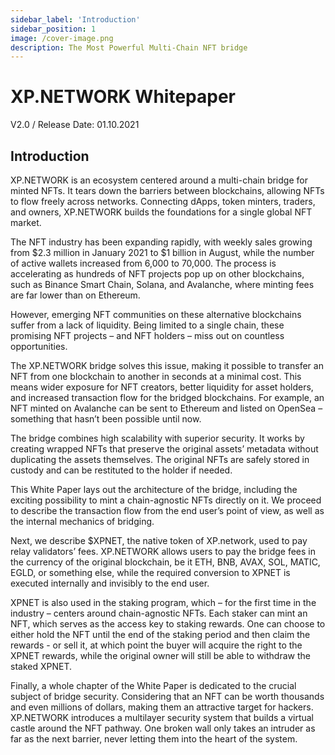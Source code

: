 ```yaml
---
sidebar_label: 'Introduction'
sidebar_position: 1
image: /cover-image.png
description: The Most Powerful Multi-Chain NFT bridge
---
```


# XP.NETWORK Whitepaper
V2.0 / Release Date: 01.10.2021

## Introduction

XP.NETWORK is an ecosystem centered around a multi-chain bridge for minted NFTs. It tears down the barriers between blockchains, allowing NFTs to flow freely across networks. Connecting dApps, token minters, traders, and owners, XP.NETWORK builds the foundations for a single global NFT market.

The NFT industry has been expanding rapidly, with weekly sales growing from $2.3 million in January 2021 to $1 billion in August, while the number of active wallets increased from 6,000 to 70,000. The process is accelerating as hundreds of NFT projects pop up on other blockchains, such as Binance Smart Chain, Solana, and Avalanche, where minting fees are far lower than on Ethereum.

However, emerging NFT communities on these alternative blockchains suffer from a lack of liquidity. Being limited to a single chain, these promising NFT projects – and NFT holders – miss out on countless opportunities.

The XP.NETWORK bridge solves this issue, making it possible to transfer an NFT from one blockchain to another in seconds at a minimal cost. This means wider exposure for NFT creators, better liquidity for asset holders, and increased transaction flow for the bridged blockchains. For example, an NFT minted on Avalanche can be sent to Ethereum and listed on OpenSea – something that hasn’t been possible until now.

The bridge combines high scalability with superior security. It works by creating wrapped NFTs that preserve the original assets’ metadata without duplicating the assets themselves. The original NFTs are safely stored in custody and can be restituted to the holder if needed.

This White Paper lays out the architecture of the bridge, including the exciting possibility to mint a chain-agnostic NFTs directly on it. We proceed to describe the transaction flow from the end user’s point of view, as well as the internal mechanics of bridging.

Next, we describe $XPNET, the native token of XP.network, used to pay relay validators’ fees. XP.NETWORK allows users to pay the bridge fees in the currency of the original blockchain, be it ETH, BNB, AVAX, SOL, MATIC, EGLD, or something else, while the required conversion to XPNET is executed internally and invisibly to the end user.

XPNET is also used in the staking program, which – for the first time in the industry – centers around chain-agnostic NFTs. Each staker can mint an NFT, which serves as the access key to staking rewards. One can choose to either hold the NFT until the end of the staking period and then claim the rewards - or sell it, at which point the buyer will acquire the right to the XPNET rewards, while the original owner will still be able to withdraw the staked XPNET.

Finally, a whole chapter of the White Paper is dedicated to the crucial subject of bridge security. Considering that an NFT can be worth thousands and even millions of dollars, making them an attractive target for hackers. XP.NETWORK introduces a multilayer security system that builds a virtual castle around the NFT pathway. One broken wall only takes an intruder as far as the next barrier, never letting them into the heart of the system.

